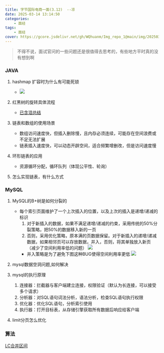 ```yaml
---
title: 字节国际电商一面(3.12)  --凉
date: 2025-03-14 13:14:50
categories: 
    - 面经
tags: 
    - 面经
cover: https://gcore.jsdelivr.net/gh/WQhuanm/Img_repo_1@main/img/202503142114954.png
---
```


> 不得不说，面试官问的一些问题还是很值得去思考的，有些地方平时真的没有想到啊

### JAVA
1. hashmap 扩容时为什么有可能死锁
    + ![](https://gcore.jsdelivr.net/gh/WQhuanm/Img_repo_1@main/img/202503141622646.png)

1. 红黑树的旋转具体流程
    + [已含泪总结](https://wqhuanm.github.io/Issue_Blog/2025/03/13/15_%E4%B8%8B%E6%AC%A1%E8%A6%81%E6%98%AF%E9%9D%A2%E8%AF%95%E5%AE%98%E8%BF%98%E6%8B%B7%E6%89%93%E6%88%91%E7%BA%A2%E9%BB%91%E6%A0%91%E7%9A%84%E5%AE%9E%E7%8E%B0%EF%BC%8C%E6%88%91%E5%B0%B1%E8%A6%81%E6%8E%8F%E5%87%BA%E8%BF%99%E4%B8%AA%E4%BA%86%EF%BC%81%EF%BC%81%EF%BC%81/)

1. 链表和数组的使用场景
    + 数组访问速度快，但插入删除慢，且内存必须连续，可能存在空间浪费或不足无法扩展
    + 链表插入速度快，可以动态开辟空间，适合频繁增删改，但是访问速度慢


1. 环形链表的应用
    + 资源循环分配，循环队列（体现公平性、轮询）

1. 怎么实现链表，有什么方式
### MySQL
1. MySQL的B+树是如何分裂的
    + 每个索引页面维护了一个上次插入的位置，以及上次的插入是递增/递减的标识
        1. 对于新插入的数据，如果不满足递增/递减的约束，采用传统的50%分裂策略，把50%的数据移入新的一页
        1. 否则，采用优化策略，原本满的页数据保留。对于新插入的递增/递减数据，如果相邻页可以存放数据，并入，否则，将其单独放入新页（减少了空间利用率低的问题）
        ![](https://gcore.jsdelivr.net/gh/WQhuanm/Img_repo_1@main/img/202503141917137.png)
        + 并入策略是为了避免下图这种BUG使得空间利用率更低
        ![](https://gcore.jsdelivr.net/gh/WQhuanm/Img_repo_1@main/img/202503141919125.png)
1. mysql数据空洞问题,如何解决
1. mysql的执行原理
    1. 连接器：拦截器与客户端建立连接，权限验证（默认为长连接，可以接受多个请求）
    1. 分析器：对SQL语句词法分析，语法分析，检查SQL语句执行权限
    1. 优化器：优化SQL语句，分析索引使用
    1. 执行器：打开目标表，从存储引擎获取所有数据后响应给客户端

1. limit分页怎么优化


### 算法
[LC合并区间](https://leetcode.cn/problems/merge-intervals/description/?envType=study-plan-v2&envId=top-interview-150)




